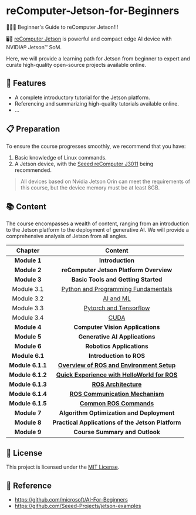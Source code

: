 # reComputer-Jetson-for-Beginners

<!-- TODO: A poster needs to be designed here-->

🚀🚀🚀 Beginner's Guide to reComputer Jetson!!!

🖥️📶 [reComputer Jetson](https://www.seeedstudio.com/tag/nvidia.html) is powerful and compact edge AI device with NVIDIA® Jetson™ SoM.

Here, we will provide a learning path for Jetson from beginner to expert and curate high-quality open-source projects available online. 

## 🔦 Features
- A complete introductory tutorial for the Jetson platform.
- Referencing and summarizing high-quality tutorials available online.
- ...

## 📋 Preparation
To ensure the course progresses smoothly, we recommend that you have:

1. Basic knowledge of Linux commands.
2. A Jetson device, with the [Seeed reComputer J3011](https://www.seeedstudio.com/reComputer-J3011-p-5590.html) being recommended.

> All devices based on Nvidia Jetson Orin can meet the requirements of this course, but the device memory must be at least 8GB.

## 📚 Content
The course encompasses a wealth of content, ranging from an introduction to the Jetson platform to the deployment of generative AI. We will provide a comprehensive analysis of Jetson from all angles.

<!-- TODO: A poster needs to be designed here-->

| **Chapter** | **Content** |
|:-----------:|:-----------:|
| **Module 1**     | **Introduction** |
| **Module 2**     | **reComputer Jetson Platform Overview** |
| **Module 3**     | **Basic Tools and Getting Started** |
| Module 3.1   | [Python and Programming Fundamentals](./3-Basic-Tools-and-Getting-Started/3.1-Python-and-Programming-Fundamentals/README.md) |
| Module 3.2   | [AI and ML](./3-Basic-Tools-and-Getting-Started/3.2-AI-and-ML/README.md) |
| Module 3.3   | [Pytorch and Tensorflow](./3-Basic-Tools-and-Getting-Started/3.3-Pytorch-and-Tensorflow/README.md) |
| Module 3.4   | [CUDA](./3-Basic-Tools-and-Getting-Started/3.4-CUDA/README.md) |
| **Module 4**     | **Computer Vision Applications** |
| **Module 5**     | **Generative AI Applications** |
| **Module 6**     | **Robotics Applications** |
| **Module 6.1**     | **Introduction to ROS** |
| **Module 6.1.1**     | **[Overview of ROS and Environment Setup](./6-Robotics/6.1-Introduction%20to%20ROS/6.1.1-Overview%20of%20ROS%20and%20Environment%20Setup/README.md)** |
| **Module 6.1.2**     | **[Quick Experience with HelloWorld for ROS](./6-Robotics/6.1-Introduction%20to%20ROS/6.1.2-Quick%20Experience%20with%20HelloWorld%20for%20ROS/README.md)** |
| **Module 6.1.3**     | **[ROS Architecture](./6-Robotics/6.1-Introduction%20to%20ROS/6.1.3-ROS%20Architecture/README.md)** |
| **Module 6.1.4**     | **[ROS Communication Mechanism](./6-Robotics/6.1-Introduction%20to%20ROS/6.1.4-ROS%20Communication%20Mechanism/README.md)** |
| **Module 6.1.5**     | **[Common ROS Commands](./6-Robotics/6.1-Introduction%20to%20ROS/6.1.5-Common%20ROS%20Commands/README.md)** |
| **Module 7**     | **Algorithm Optimization and Deployment** |
| **Module 8**     | **Practical Applications of the Jetson Platform** |
| **Module 9**     | **Course Summary and Outlook** |


## 📜 License
This project is licensed under the [MIT License](https://github.com/Seeed-Projects/reComputer-Jetson-for-Beginners/blob/main/LICENSE).

<!-- TODO:
Some of the referenced content has its own specific license type, need to create a table to display it. 
-->

## 🔗 Reference
- https://github.com/microsoft/AI-For-Beginners
- https://github.com/Seeed-Projects/jetson-examples

